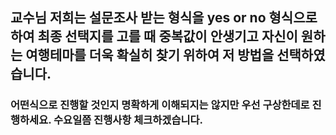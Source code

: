 ## 교수님 저희는 설문조사 받는 형식을 yes or no 형식으로 하여 최종 선택지를 고를 때 중복값이 안생기고 자신이 원하는 여행테마를 더욱 확실히 찾기 위하여 저 방법을 선택하였습니다.


### 어떤식으로 진행할 것인지 명확하게 이해되지는 않지만 우선 구상한데로 진행하세요. 수요일쯤 진행사항 체크하겠습니다.